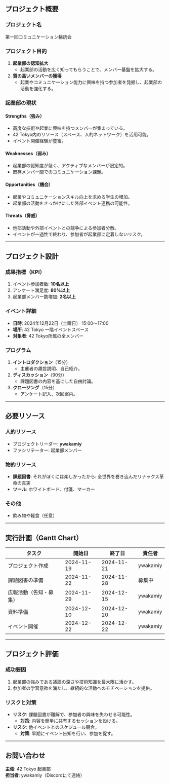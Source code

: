 ## プロジェクト概要

### プロジェクト名
第一回コミュニケーション輪読会

### プロジェクト目的
1. **起業部の認知拡大**  
   - 起業部の活動を広く知ってもらうことで、メンバー基盤を拡大する。
2. **質の高いメンバーの獲得**  
   - 起業やコミュニケーション能力に興味を持つ参加者を発掘し、起業部の活動を強化する。

### 起業部の現状

#### Strengths（強み）
- 高度な技術や起業に興味を持つメンバーが集まっている。
- 42 Tokyo内のリソース（スペース、人的ネットワーク）を活用可能。
- イベント開催経験が豊富。

#### Weaknesses（弱み）
- 起業部の認知度が低く、アクティブなメンバーが限定的。
- 既存メンバー間でのコミュニケーション課題。

#### Opportunities（機会）
- 起業やコミュニケーションスキル向上を求める学生の増加。
- 起業部の活動をきっかけにした外部イベント連携の可能性。

#### Threats（脅威）
- 他部活動や外部イベントとの競争による参加者分散。
- イベントが一過性で終わり、参加者が起業部に定着しないリスク。

---

## プロジェクト設計

### 成果指標（KPI）
1. イベント参加者数: **10名以上**
2. アンケート満足度: **80%以上**
3. 起業部メンバー数増加: **2名以上**

### イベント詳細

- **日時**: 2024年12月22日（土曜日） 15:00〜17:00  
- **場所**: 42 Tokyo 一階イベントスペース  
- **対象者**: 42 Tokyo所属の全メンバー  

### プログラム
1. **イントロダクション**（15分）  
   - 主催者の趣旨説明、自己紹介。
2. **ディスカッション**（90分）  
   - 課題図書の内容を基にした自由討論。
3. **クロージング**（15分）  
   - アンケート記入、次回案内。

---

## 必要リソース

### 人的リソース
- プロジェクトリーダー: **ywakamiy**  
- ファシリテーター: 起業部メンバー  

### 物的リソース
- **課題図書**: それがぼくには楽しかったから: 全世界を巻き込んだリナックス革命の真実  
- **ツール**: ホワイトボード、付箋、マーカー  

### その他
- 飲み物や軽食（任意）

---

## 実行計画（Gantt Chart）

| タスク                 | 開始日     | 終了日     | 責任者   |
| ---------------------- | ---------- | ---------- | -------- |
| プロジェクト作成       | 2024-11-19 | 2024-11-21 | ywakamiy |
| 課題図書の準備         | 2024-11-22 | 2024-11-28 | 募集中   |
| 広報活動（告知・募集） | 2024-11-29 | 2024-12-15 | ywakamiy |
| 資料準備               | 2024-12-10 | 2024-12-20 | ywakamiy |
| イベント開催           | 2024-12-22 | 2024-12-22 | ywakamiy |

---

## プロジェクト評価

### 成功要因
1. 起業部の強みである議論の深さや技術知識を最大限に活かす。
2. 参加者の学習意欲を満たし、継続的な活動へのモチベーションを提供。

### リスクと対策
- **リスク**: 課題図書が難解で、参加者の興味を失わせる可能性。  
  - **対策**: 内容を簡単に共有するセッションを設ける。
- **リスク**: 他イベントとのスケジュール競合。  
  - **対策**: 早期にイベント告知を行い、参加を促す。

---

## お問い合わせ

**主催**: 42 Tokyo 起業部  
**担当者**: ywakamiy（Discordにて連絡）  
